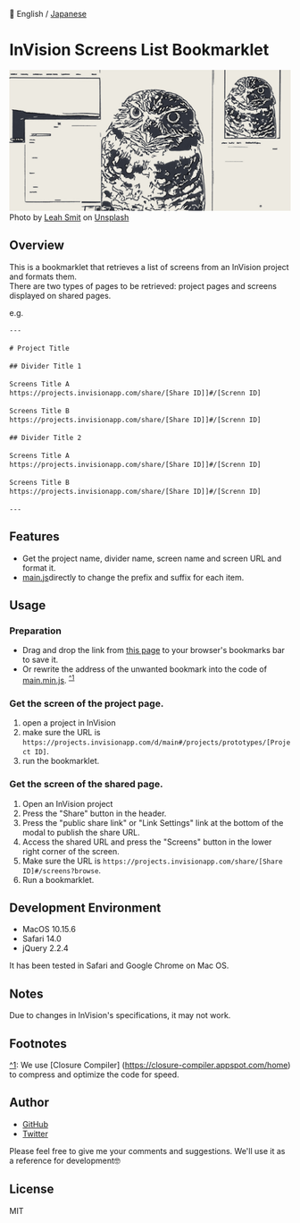 📖 English / [Japanese](./README_JP.md)  
  
# InVision Screens List Bookmarklet
![Cover image](cover.jpg)
Photo by [Leah Smit](https://unsplash.com/@4cats?utm_source=unsplash&amp;utm_medium=referral&amp;utm_content=creditCopyText) on [Unsplash](https://unsplash.com/s/photos/owl?utm_source=unsplash&amp;utm_medium=referral&amp;utm_content=creditCopyText)

## Overview
This is a bookmarklet that retrieves a list of screens from an InVision project and formats them.  
There are two types of pages to be retrieved: project pages and screens displayed on shared pages.

e.g.
```
---

# Project Title

## Divider Title 1

Screens Title A
https://projects.invisionapp.com/share/[Share ID]]#/[Screnn ID]

Screens Title B
https://projects.invisionapp.com/share/[Share ID]]#/[Screnn ID]

## Divider Title 2

Screens Title A
https://projects.invisionapp.com/share/[Share ID]]#/[Screnn ID]

Screens Title B
https://projects.invisionapp.com/share/[Share ID]]#/[Screnn ID]

---
```

## Features
- Get the project name, divider name, screen name and screen URL and format it.
- [main.js](./main.js)directly to change the prefix and suffix for each item.

## Usage

### Preparation
- Drag and drop the link from [this page](https://kskg.github.io/bookmarklet-invision-screens-list/) to your browser's bookmarks bar to save it.
- Or rewrite the address of the unwanted bookmark into the code of [main.min.js](./main.min.js). <sup><a name="1">[^1](#notes_1)</a></sup>

### Get the screen of the project page.
1. open a project in InVision
2. make sure the URL is `https://projects.invisionapp.com/d/main#/projects/prototypes/[Project ID]`.
3. run the bookmarklet.

### Get the screen of the shared page.
1. Open an InVision project
2. Press the "Share" button in the header.
3. Press the "public share link" or "Link Settings" link at the bottom of the modal to publish the share URL.
4. Access the shared URL and press the "Screens" button in the lower right corner of the screen.
5. Make sure the URL is `https://projects.invisionapp.com/share/[Share ID]#/screens?browse`.
6. Run a bookmarklet.

## Development Environment
- MacOS 10.15.6
- Safari 14.0
- jQuery 2.2.4

It has been tested in Safari and Google Chrome on Mac OS.

## Notes
Due to changes in InVision's specifications, it may not work.

## Footnotes
<a name="notes_1">[^1](#1)</a>: We use [Closure Compiler] (https://closure-compiler.appspot.com/home) to compress and optimize the code for speed.

## Author
- [GitHub](https://github.com/kskg)
- [Twitter](https://twitter.com/kskg)

Please feel free to give me your comments and suggestions. We'll use it as a reference for development🤓

## License
MIT